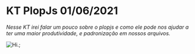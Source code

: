 # KT PlopJs 01/06/2021

*Nesse KT irei falar um pouco sobre o plopjs e como ele pode nos ajudar a ter uma maior produtividade, e padronização em nossos arquivos.*

![Hi.](https://i.pinimg.com/474x/fb/ae/ec/fbaeec8b35dac99cefc80f8d995274cc.jpg "Cletin say hi.");